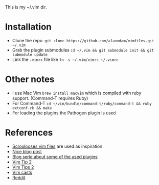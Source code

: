 This is my ~/.vim dir.

# Installation

* Clone the repo: `git clone https://github.com/alanvdam/vimfiles.git ~/.vim`
* Grab the plugin submodules `cd ~/.vim && git submodule init && git submodule update`
* Link the `.vimrc` file like `ln -s ~/.vim/vimrc ~/.vimrc`

# Other notes

* I use Mac Vim `brew install macvim` which is compiled with ruby support. (Command-T requires Ruby)
* For Command-T `cd ~/vim/bundle/command-t/ruby/command-t && ruby extconf.rb && make`
* For loading the plugins the Pathogen plugin is used

# References
 * [Scroolooses vim files](https://github.com/scrooloose/vimfiles) are used as inspiration.
 * [Nice blog post](http://stevelosh.com/blog/2010/09/coming-home-to-vim/)
 * [Blog serie about some of the used plugins](http://www.catonmat.net/blog/vim-plugins-surround-vim/)
 * [Vim Tip 2](http://zzapper.co.uk/vimtips.html)
 * [Vim Tips 2](http://www.cs.swarthmore.edu/help/vim/)
 * [Vim casts](http://vimcasts.org/)
 * [Reddit](http://www.reddit.com/r/vim/)
